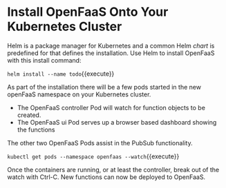 # Install OpenFaaS Onto Your Kubernetes Cluster #

Helm is a package manager for Kubernetes and a common Helm _chart_ is predefined for that defines the installation. Use Helm to install OpenFaaS with this install command:

`helm install --name todo`{{execute}}

As part of the installation there will be a few pods started in the new openFaaS namespace on your Kubernetes cluster.
- The OpenFaaS controller Pod will watch for function objects to be created.
- The OpenFaaS ui Pod serves up a browser based dashboard showing the functions

The other two OpenFaaS Pods assist in the PubSub functionality.

`kubectl get pods --namespace openfaas --watch`{{execute}}

Once the containers are running, or at least the controller, break out of the watch with Ctrl-C. New functions can now be deployed to OpenFaaS.